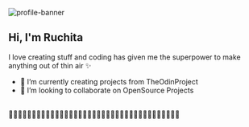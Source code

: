 ![profile-banner](https://user-images.githubusercontent.com/70577616/170819601-534a5dfa-7427-40b4-84ed-f51a3359eb05.gif)

## Hi, I'm Ruchita 
 I love creating stuff and coding has given me the superpower to make anything out of thin air ✨
- 🌱 I’m currently creating projects from TheOdinProject
- 🤝 I’m looking to collaborate on OpenSource Projects
<br>
👾👾👾👾👾👾👾👾👾👾👾👾👾👾👾👾👾👾👾👾👾👾👾👾👾👾👾👾👾👾👾👾👾👾👾👾👾
